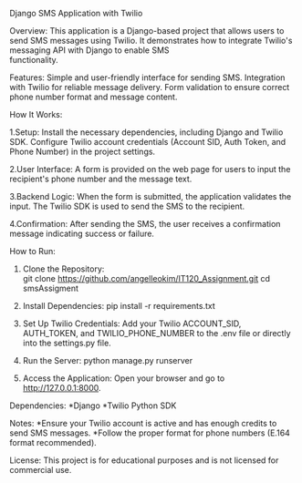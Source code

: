 Django SMS Application with Twilio

Overview:
  This application is a Django-based project that allows users to send SMS messages using Twilio. It demonstrates how to integrate Twilio's messaging API with Django to enable SMS       
  functionality.

Features:
  Simple and user-friendly interface for sending SMS.
  Integration with Twilio for reliable message delivery.
  Form validation to ensure correct phone number format and message content.


How It Works:

1.Setup:
    Install the necessary dependencies, including Django and Twilio SDK.
    Configure Twilio account credentials (Account SID, Auth Token, and Phone Number) in the project settings.

2.User Interface:
    A form is provided on the web page for users to input the recipient's phone number and the message text.

3.Backend Logic:
    When the form is submitted, the application validates the input.
    The Twilio SDK is used to send the SMS to the recipient.

4.Confirmation:
After sending the SMS, the user receives a confirmation message indicating success or failure.

How to Run:
1. Clone the Repository:   
    git clone https://github.com/angelleokim/IT120_Assignment.git 
    cd smsAssigment 
    
2. Install Dependencies:
    pip install -r requirements.txt

3. Set Up Twilio Credentials:
    Add your Twilio ACCOUNT_SID, AUTH_TOKEN, and TWILIO_PHONE_NUMBER to the .env file or directly into the settings.py file.

4. Run the Server:
    python manage.py runserver
   
5. Access the Application:
     Open your browser and go to http://127.0.0.1:8000.

Dependencies:
  *Django
  *Twilio Python SDK
  
Notes:
  *Ensure your Twilio account is active and has enough credits to send SMS messages.
  *Follow the proper format for phone numbers (E.164 format recommended).

License:
  This project is for educational purposes and is not licensed for commercial use.  
